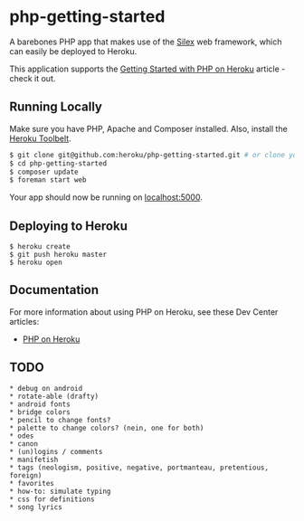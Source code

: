 # php-getting-started

A barebones PHP app that makes use of the [Silex](http://silex.sensiolabs.org/) web framework, which can easily be deployed to Heroku.

This application supports the [Getting Started with PHP on Heroku](https://devcenter.heroku.com/articles/getting-started-with-php) article - check it out.

## Running Locally

Make sure you have PHP, Apache and Composer installed.  Also, install the [Heroku Toolbelt](https://toolbelt.heroku.com/).

```sh
$ git clone git@github.com:heroku/php-getting-started.git # or clone your own fork
$ cd php-getting-started
$ composer update
$ foreman start web
```

Your app should now be running on [localhost:5000](http://localhost:5000/).

## Deploying to Heroku

```
$ heroku create
$ git push heroku master
$ heroku open
```

## Documentation

For more information about using PHP on Heroku, see these Dev Center articles:

- [PHP on Heroku](https://devcenter.heroku.com/categories/php)


## TODO


    * debug on android
    * rotate-able (drafty)
    * android fonts
    * bridge colors
    * pencil to change fonts?
    * palette to change colors? (nein, one for both)
    * odes
    * canon
    * (un)logins / comments
    * manifetish
    * tags (neologism, positive, negative, portmanteau, pretentious, foreign)
    * favorites
    * how-to: simulate typing
    * css for definitions
    * song lyrics



